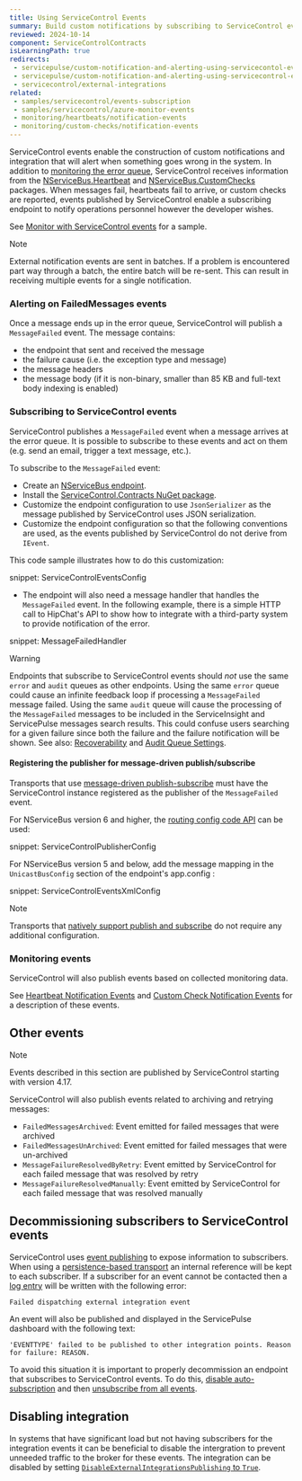 ```yaml
---
title: Using ServiceControl Events
summary: Build custom notifications by subscribing to ServiceControl events
reviewed: 2024-10-14
component: ServiceControlContracts
isLearningPath: true
redirects:
 - servicepulse/custom-notification-and-alerting-using-servicecontol-events
 - servicepulse/custom-notification-and-alerting-using-servicecontrol-events
 - servicecontrol/external-integrations
related:
 - samples/servicecontrol/events-subscription
 - samples/servicecontrol/azure-monitor-events
 - monitoring/heartbeats/notification-events
 - monitoring/custom-checks/notification-events
---
```


ServiceControl events enable the construction of custom notifications and integration that will alert when something goes wrong in the system. In addition to [monitoring the error queue](/nservicebus/recoverability/configure-error-handling.md), ServiceControl receives information from the [NServiceBus.Heartbeat](/monitoring/heartbeats/) and [NServiceBus.CustomChecks](/monitoring/custom-checks/) packages. When messages fail, heartbeats fail to arrive, or custom checks are reported, events published by ServiceControl enable a subscribing endpoint to notify operations personnel however the developer wishes.

See [Monitor with ServiceControl events](/samples/servicecontrol/events-subscription/) for a sample.

> [!NOTE]
> External notification events are sent in batches. If a problem is encountered part way through a batch, the entire batch will be re-sent. This can result in receiving multiple events for a single notification.

### Alerting on FailedMessages events

Once a message ends up in the error queue, ServiceControl will publish a `MessageFailed` event. The message contains:

 * the endpoint that sent and received the message
 * the failure cause (i.e. the exception type and message)
 * the message headers
 * the message body (if it is non-binary, smaller than 85 KB and full-text body indexing is enabled)


### Subscribing to ServiceControl events

ServiceControl publishes a `MessageFailed` event when a message arrives at the error queue. It is possible to subscribe to these events and act on them (e.g. send an email, trigger a text message, etc.).

To subscribe to the `MessageFailed` event:

 * Create an [NServiceBus endpoint](/nservicebus/hosting/nservicebus-host/).
 * Install the [ServiceControl.Contracts NuGet package](https://www.nuget.org/packages/ServiceControl.Contracts/).
 * Customize the endpoint configuration to use `JsonSerializer` as the message published by ServiceControl uses JSON serialization.
 * Customize the endpoint configuration so that the following conventions are used, as the events published by ServiceControl do not derive from `IEvent`.

This code sample illustrates how to do this customization:

snippet: ServiceControlEventsConfig

 * The endpoint will also need a message handler that handles the `MessageFailed` event. In the following example, there is a simple HTTP call to HipChat's API to show how to integrate with a third-party system to provide notification of the error.

snippet: MessageFailedHandler

> [!WARNING]
> Endpoints that subscribe to ServiceControl events should _not_ use the same `error` and `audit` queues as other endpoints. Using the same `error` queue could cause an infinite feedback loop if processing a `MessageFailed` message failed. Using the same `audit` queue will cause the processing of the `MessageFailed` messages to be included in the ServiceInsight and ServicePulse messages search results. This could confuse users searching for a given failure since both the failure and the failure notification will be shown. See also: [Recoverability](/nservicebus/recoverability/) and [Audit Queue Settings](/nservicebus/operations/auditing.md).


#### Registering the publisher for message-driven publish/subscribe

Transports that use [message-driven publish-subscribe](/nservicebus/messaging/publish-subscribe/) must have the ServiceControl instance registered as the publisher of the `MessageFailed` event.

For NServiceBus version 6 and higher, the [routing config code API](/nservicebus/messaging/routing.md#event-routing-message-driven) can be used:

snippet: ServiceControlPublisherConfig

For NServiceBus version 5 and below, add the message mapping in the `UnicastBusConfig` section of the endpoint's app.config :

snippet: ServiceControlEventsXmlConfig

> [!NOTE]
> Transports that [natively support publish and subscribe](/transports/types.md#multicast-enabled-transports) do not require any additional configuration.


### Monitoring events

ServiceControl will also publish events based on collected monitoring data.

See [Heartbeat Notification Events](/monitoring/heartbeats/notification-events.md) and [Custom Check Notification Events](/monitoring/custom-checks/notification-events.md) for a description of these events.

## Other events

> [!NOTE]
> Events described in this section are published by ServiceControl starting with version 4.17.

ServiceControl will also publish events related to archiving and retrying messages:
- `FailedMessagesArchived`: Event emitted for failed messages that were archived
- `FailedMessagesUnArchived`: Event emitted for failed messages that were un-archived
- `MessageFailureResolvedByRetry`: Event emitted by ServiceControl for each failed message that was resolved by retry
- `MessageFailureResolvedManually`: Event emitted by ServiceControl for each failed message that was resolved manually


## Decommissioning subscribers to ServiceControl events

ServiceControl uses [event publishing](/nservicebus/messaging/publish-subscribe/) to expose information to subscribers. When using a [persistence-based transport](/nservicebus/messaging/publish-subscribe/#mechanics-message-driven-persistence-based) an internal reference will be kept to each subscriber. If a subscriber for an event cannot be contacted then a [log entry](logging.md) will be written with the following error:

```
Failed dispatching external integration event
```

An event will also be published and displayed in the ServicePulse dashboard with the following text:

```
'EVENTTYPE' failed to be published to other integration points. Reason for failure: REASON.
```

To avoid this situation it is important to properly decommission an endpoint that subscribes to ServiceControl events. To do this, [disable auto-subscription](/nservicebus/messaging/publish-subscribe/controlling-what-is-subscribed.md#disabling-auto-subscription) and then [unsubscribe from all events](/nservicebus/messaging/publish-subscribe/controlling-what-is-subscribed.md#manually-subscribing-to-a-message).

## Disabling integration 

In systems that have significant load but not having subscribers for the integration events it can be beneficial to disable the intergration to prevent unneeded traffic to the broker for these events. The integration can be disabled by setting [`DisableExternalIntegrationsPublishing` to `True`](./servicecontrol-instances/configuration.md#host-settings-servicecontrol-disableexternalintegrationspublishing).
